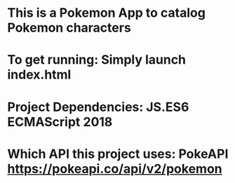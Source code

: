# This is a Pokemon App to catalog Pokemon characters
# To get running: Simply launch index.html
# Project Dependencies:  JS.ES6 ECMAScript 2018
# Which API this project uses: PokeAPI https://pokeapi.co/api/v2/pokemon
